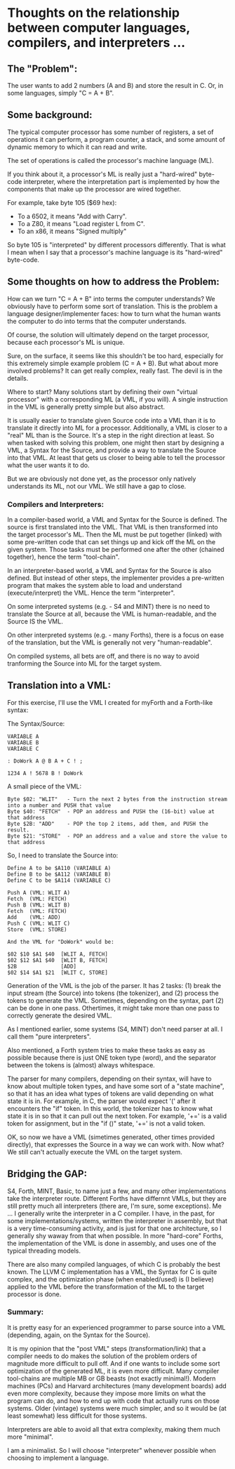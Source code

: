 # Thoughts on the relationship between computer languages, compilers, and interpreters ...

## The "Problem":
The user wants to add 2 numbers (A and B) and store the result in C. Or, in some languages, simply "C = A + B".

## Some background:
The typical computer processor has some number of registers, a set of operations it can perform, a program counter, a stack, and some amount of dynamic memory to which it can read and write.

The set of operations is called the processor's machine language (ML).

If you think about it, a processor's ML is really just a "hard-wired" byte-code interpreter, where the interpretation part is implemented by how the components that make up the processor are wired together.

For example, take byte 105 ($69 hex):
- To a 6502, it means "Add with Carry".
- To a Z80, it means "Load register L from C".
- To an x86, it means "Signed multiply"

So byte 105 is "interpreted" by different processors differently. That is what I mean when I say that a processor's machine language is its "hard-wired" byte-code.

## Some thoughts on how to address the Problem:
How can we turn "C = A + B" into terms the computer understands? We obviously have to perform some sort of translation. This is the problem a language designer/implementer faces: how to turn what the human wants the computer to do into terms that the computer understands. 

Of course, the solution will ultimately depend on the target processor, because each processor's ML is unique.

Sure, on the surface, it seems like this shouldn't be too hard, especially for this extremely simple example problem (C = A + B). But what about more involved problems? It can get really complex, really fast. The devil is in the details.

Where to start? Many solutions start by defining their own "virtual processor" with a corresponding ML (a VML, if you will). A single instruction in the VML is generally pretty simple but also abstract.

It is usually easier to translate given Source code into a VML than it is to translate it directly into ML for a processor. Additionally, a VML is closer to a "real" ML than is the Source. It's a step in the right direction at least. So when tasked with solving this problem, one might then start by designing a VML, a Syntax for the Source, and provide a way to translate the Source into that VML. At least that gets us closer to being able to tell the processor what the user wants it to do.

But we are obviously not done yet, as the processor only natively understands its ML, not our VML. We still have a gap to close.

### Compilers and Interpreters:
In a compiler-based world, a VML and Syntax for the Source is defined. The source is first translated into the VML. That VML is then transformed into the target processor's ML. Then the ML must be put together (linked) with some pre-written code that can set things up and kick off the ML on the given system. Those tasks must be performed one after the other (chained together), hence the term "tool-chain".

In an interpreter-based world, a VML and Syntax for the Source is also defined. But instead of other steps, the implementer provides a pre-written program that makes the system able to load and understand (execute/interpret) the VML. Hence the term "interpreter".

On some interpreted systems (e.g. - S4 and MINT) there is no need to translate the Source at all, because the VML is human-readable, and the Source IS the VML.

On other interpreted systems (e.g. - many Forths), there is a focus on ease of the translation, but the VML is generally not very "human-readable".

On compiled systems, all bets are off, and there is no way to avoid tranforming the Source into ML for the target system.

## Translation into a VML:

For this exercise, I'll use the VML I created for myForth and a Forth-like syntax:

The Syntax/Source:
```
VARIABLE A
VARIABLE B
VARIABLE C

: DoWork A @ B A + C ! ;

1234 A ! 5678 B ! DoWork
```

A small piece of the VML:
```
Byte $02: "WLIT"   - Turn the next 2 bytes from the instruction stream into a number and PUSH that value
Byte $40: "FETCH"  - POP an address and PUSH the (16-bit) value at that address
Byte $2B: "ADD"    - POP the top 2 items, add them, and PUSH the result.
Byte $21: "STORE"  - POP an address and a value and store the value to that address
```

So, I need to translate the Source into:
```
Define A to be $A110 (VARIABLE A)
Define B to be $A112 (VARIABLE B)
Define C to be $A114 (VARIABLE C)

Push A (VML: WLIT A)
Fetch  (VML: FETCH)
Push B (VML: WLIT B)
Fetch  (VML: FETCH)
Add    (VML: ADD)
Push C (VML: WLIT C)
Store  (VML: STORE)

And the VML for "DoWork" would be:

$02 $10 $A1 $40  [WLIT A, FETCH]   
$02 $12 $A1 $40  [WLIT B, FETCH]  
$2B              [ADD]  
$02 $14 $A1 $21  [WLIT C, STORE]
```

Generation of the VML is the job of the parser. It has 2 tasks: (1) break the input stream (the Source) into tokens (the tokenizer), and (2) process the tokens to generate the VML. Sometimes, depending on the syntax, part (2) can be done in one pass. Othertimes, it might take more than one pass to correctly generate the desired VML.

As I mentioned earlier, some systems (S4, MINT) don't need parser at all. I call them "pure interpreters".

Also mentioned, a Forth system tries to make these tasks as easy as possible because there is just ONE token type (word), and the separator between the tokens is (almost) always whitespace.

The parser for many compilers, depending on their syntax, will have to know about multiple token types, and have some sort of a "state machine", so that it has an idea what types of tokens are valid depending on what state it is in. For example, in C, the parser would expect '(' after it encounters the "if" token. In this world, the tokenizer has to know what state it is in so that it can pull out the next token. For example, '+=' is a valid token for assignment, but in the "if ()" state, '+=' is not a valid token.

OK, so now we have a VML (simetimes generated, other times provided directly), that expresses the Source in a way we can work with. Now what? We still can't actually execute the VML on the target system.

## Bridging the GAP:
S4, Forth, MINT, Basic, to name just a few, and many other implementations take the interpreter route. Different Forths have differnnt VMLs, but they are still pretty much all interpreters (there are, I'm sure, some exceptions). Me ... I generally write the interpreter in a C compiler. I have, in the past, for some implementations/systems, written the interpreter in assembly, but that is a very time-consuming activity, and is just for that one architecture, so I generally shy waway from that when possible. In more "hard-core" Forths, the implementation of the VML is done in assembly, and uses one of the typical threading models.

There are also many compiled languages, of which C is probably the best known. The LLVM C implementation has a VML, the Syntax for C is quite complex, and the optimization phase (when enabled/used) is (I believe) applied to the VML before the transformation of the ML to the target processor is done.

### Summary:
It is pretty easy for an experienced programmer to parse source into a VML (depending, again, on the Syntax for the Source).

It is my opinion that the "post VML" steps (transformation/link) that a compiler needs to do makes the solution of the problem orders of magnitude more difficult to pull off. And if one wants to include some sort optimization of the generated ML, it is even more difficult. Many compiler tool-chains are multiple MB or GB beasts (not exactly minimal!). Modern machines (PCs) and Harvard architectures (many development boards) add even more complexity, because they impose more limits on what the program can do, and how to end up with code that actually runs on those systems. Older (vintage) systems were much simpler, and so it would be (at least somewhat) less difficult for those systems.

Interpreters are able to avoid all that extra complexity, making them much more "minimal".

I am a minimalist. So I will choose "interpreter" whenever possible when choosing to implement a language.
